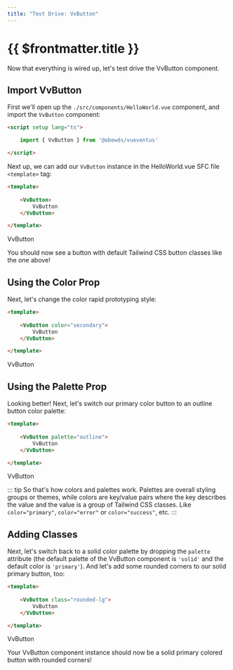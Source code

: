 ```yaml
---
title: "Test Drive: VvButton"
---
```


<script setup>
    import { VvButton } from '../../src/index'
    import DocsPackageVersion from '../../src/views/compos/DocsPackageVersion.vue'
</script>






# {{ $frontmatter.title }}

Now that everything is wired up, let's test drive the VvButton component.




## Import VvButton

First we'll open up the `./src/components/HelloWorld.vue` component, and import the `VvButton` component:

```html
<script setup lang="ts">

    import { VvButton } from '@obewds/vueventus'

</script>
```

Next up, we can add our `VvButton` instance in the HelloWorld.vue SFC file `<template>` tag:

```html
<template>
    
    <VvButton>
        VvButton
    </VvButton>

</template>
```

<div class="w-full py-4 text-center">
    <VvButton>
        VvButton
    </VvButton>
</div>

You should now see a button with default Tailwind CSS button classes like the one above!






## Using the Color Prop

Next, let's change the color rapid prototyping style:

```html
<template>
    
    <VvButton color="secondary">
        VvButton
    </VvButton>

</template>
```

<div class="w-full py-4 text-center">
    <VvButton color="secondary">
        VvButton
    </VvButton>
</div>








## Using the Palette Prop

Looking better! Next, let's switch our primary color button to an outline button color palette:

```html
<template>
    
    <VvButton palette="outline">
        VvButton
    </VvButton>

</template>
```

<div class="w-full py-4 text-center">
    <VvButton palette="outline" class="border-solid">
        VvButton
    </VvButton>
</div>

::: tip
So that's how colors and palettes work. Palettes are overall styling groups or themes, while colors are key/value pairs where the key describes the value and the value is a group of Tailwind CSS classes. Like `color="primary"`, `color="error"` or `color="success"`, etc.
:::







## Adding Classes

Next, let's switch back to a solid color palette by dropping the `palette` attribute (the default palette of the VvButton component is `'solid'` and the default color is `'primary'`). And let's add some rounded corners to our solid primary button, too:

```html
<template>
    
    <VvButton class="rounded-lg">
        VvButton
    </VvButton>

</template>
```

<div class="w-full py-4 text-center">
    <VvButton class="rounded-lg">
        VvButton
    </VvButton>
</div>

Your VvButton component instance should now be a solid primary colored button with rounded corners!






<DocsPackageVersion/>

